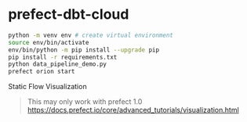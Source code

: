 # prefect-dbt-cloud

```bash
python -m venv env # create virtual environment
source env/bin/activate
env/bin/python -m pip install --upgrade pip
pip install -r requirements.txt
python data_pipeline_demo.py
prefect orion start
```

Static Flow Visualization
> This may only work with prefect 1.0
https://docs.prefect.io/core/advanced_tutorials/visualization.html
